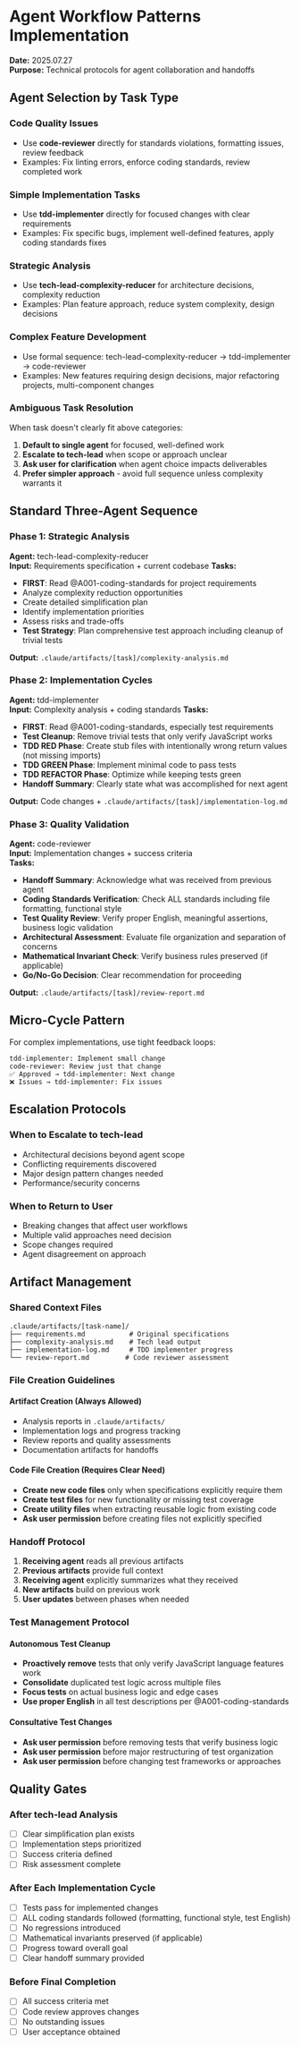 # Agent Workflow Patterns Implementation

**Date:** 2025.07.27  
**Purpose:** Technical protocols for agent collaboration and handoffs

## Agent Selection by Task Type

### **Code Quality Issues**
- Use **code-reviewer** directly for standards violations, formatting issues, review feedback
- Examples: Fix linting errors, enforce coding standards, review completed work

### **Simple Implementation Tasks** 
- Use **tdd-implementer** directly for focused changes with clear requirements
- Examples: Fix specific bugs, implement well-defined features, apply coding standards fixes

### **Strategic Analysis**
- Use **tech-lead-complexity-reducer** for architecture decisions, complexity reduction
- Examples: Plan feature approach, reduce system complexity, design decisions

### **Complex Feature Development**
- Use formal sequence: tech-lead-complexity-reducer → tdd-implementer → code-reviewer
- Examples: New features requiring design decisions, major refactoring projects, multi-component changes

### **Ambiguous Task Resolution**
When task doesn't clearly fit above categories:
1. **Default to single agent** for focused, well-defined work
2. **Escalate to tech-lead** when scope or approach unclear
3. **Ask user for clarification** when agent choice impacts deliverables
4. **Prefer simpler approach** - avoid full sequence unless complexity warrants it

## Standard Three-Agent Sequence

### **Phase 1: Strategic Analysis**
**Agent:** tech-lead-complexity-reducer  
**Input:** Requirements specification + current codebase
**Tasks:**
- **FIRST**: Read @A001-coding-standards for project requirements
- Analyze complexity reduction opportunities  
- Create detailed simplification plan
- Identify implementation priorities
- Assess risks and trade-offs
- **Test Strategy**: Plan comprehensive test approach including cleanup of trivial tests

**Output:** `.claude/artifacts/[task]/complexity-analysis.md`

### **Phase 2: Implementation Cycles**
**Agent:** tdd-implementer  
**Input:** Complexity analysis + coding standards
**Tasks:**
- **FIRST**: Read @A001-coding-standards, especially test requirements  
- **Test Cleanup**: Remove trivial tests that only verify JavaScript works
- **TDD RED Phase**: Create stub files with intentionally wrong return values (not missing imports)
- **TDD GREEN Phase**: Implement minimal code to pass tests
- **TDD REFACTOR Phase**: Optimize while keeping tests green
- **Handoff Summary**: Clearly state what was accomplished for next agent

**Output:** Code changes + `.claude/artifacts/[task]/implementation-log.md`

### **Phase 3: Quality Validation**
**Agent:** code-reviewer  
**Input:** Implementation changes + success criteria  
**Tasks:**
- **Handoff Summary**: Acknowledge what was received from previous agent
- **Coding Standards Verification**: Check ALL standards including file formatting, functional style
- **Test Quality Review**: Verify proper English, meaningful assertions, business logic validation
- **Architectural Assessment**: Evaluate file organization and separation of concerns
- **Mathematical Invariant Check**: Verify business rules preserved (if applicable)
- **Go/No-Go Decision**: Clear recommendation for proceeding

**Output:** `.claude/artifacts/[task]/review-report.md`

## Micro-Cycle Pattern

For complex implementations, use tight feedback loops:
```
tdd-implementer: Implement small change
code-reviewer: Review just that change  
✅ Approved → tdd-implementer: Next change
❌ Issues → tdd-implementer: Fix issues
```

## Escalation Protocols

### **When to Escalate to tech-lead**
- Architectural decisions beyond agent scope
- Conflicting requirements discovered
- Major design pattern changes needed
- Performance/security concerns

### **When to Return to User**
- Breaking changes that affect user workflows
- Multiple valid approaches need decision
- Scope changes required
- Agent disagreement on approach

## Artifact Management

### **Shared Context Files**
```
.claude/artifacts/[task-name]/
├── requirements.md           # Original specifications
├── complexity-analysis.md    # Tech lead output
├── implementation-log.md     # TDD implementer progress
└── review-report.md         # Code reviewer assessment
```

### **File Creation Guidelines**

#### **Artifact Creation (Always Allowed)**
- Analysis reports in `.claude/artifacts/`
- Implementation logs and progress tracking
- Review reports and quality assessments
- Documentation artifacts for handoffs

#### **Code File Creation (Requires Clear Need)**
- **Create new code files** only when specifications explicitly require them
- **Create test files** for new functionality or missing test coverage
- **Create utility files** when extracting reusable logic from existing code
- **Ask user permission** before creating files not explicitly specified

### **Handoff Protocol**
1. **Receiving agent** reads all previous artifacts
2. **Previous artifacts** provide full context
3. **Receiving agent** explicitly summarizes what they received
4. **New artifacts** build on previous work
5. **User updates** between phases when needed

### **Test Management Protocol**

#### **Autonomous Test Cleanup**
- **Proactively remove** tests that only verify JavaScript language features work
- **Consolidate** duplicated test logic across multiple files
- **Focus tests** on actual business logic and edge cases
- **Use proper English** in all test descriptions per @A001-coding-standards

#### **Consultative Test Changes**
- **Ask user permission** before removing tests that verify business logic
- **Ask user permission** before major restructuring of test organization
- **Ask user permission** before changing test frameworks or approaches

## Quality Gates

### **After tech-lead Analysis**
- [ ] Clear simplification plan exists
- [ ] Implementation steps prioritized
- [ ] Success criteria defined
- [ ] Risk assessment complete

### **After Each Implementation Cycle**
- [ ] Tests pass for implemented changes
- [ ] ALL coding standards followed (formatting, functional style, test English)
- [ ] No regressions introduced
- [ ] Mathematical invariants preserved (if applicable)
- [ ] Progress toward overall goal
- [ ] Clear handoff summary provided

### **Before Final Completion**
- [ ] All success criteria met
- [ ] Code review approves changes
- [ ] No outstanding issues
- [ ] User acceptance obtained